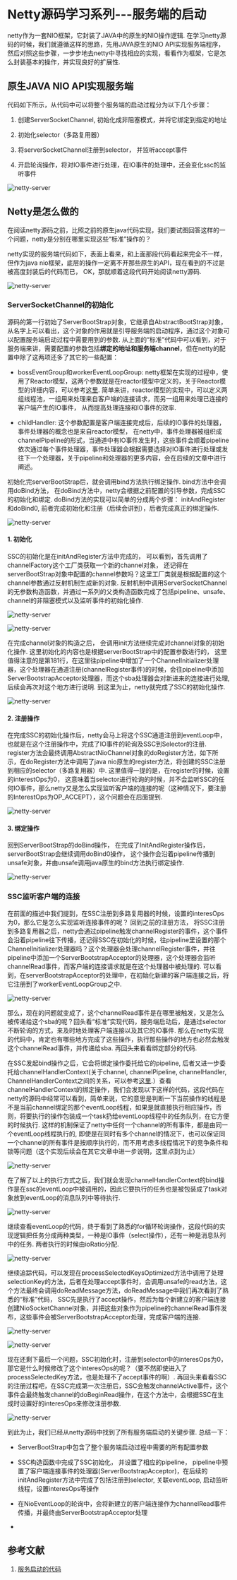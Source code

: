 # Netty源码学习系列---服务端的启动  
netty作为一套NIO框架，它封装了JAVA中的原生的NIO操作逻辑. 在学习netty源码的时候，我们就遵循这样的思路，先用JAVA原生的NIO API实现服务端程序，然后对照这些步骤，一步步地去netty中寻找相应的实现，看看作为框架，它是怎么封装基本的操作，并实现良好的扩展性.

 

## 原生JAVA NIO API实现服务端

代码如下所示，从代码中可以将整个服务端的启动过程分为以下几个步骤：

1. 创建ServerSocketChannel, 初始化成非阻塞模式，并将它绑定到指定的地址

2. 初始化selector（多路复用器）

3. 将serverSocketChannel注册到selector， 并监听accept事件

4. 开启轮询操作，将对IO事件进行处理，在IO事件的处理中，还会变化ssc的监听事件

![netty-server](https://github.com/Essviv/images/blob/master/netty-server.jpg?raw=true)

## Netty是怎么做的

在阅读netty源码之前，比照之前的原生java代码实现，我们要试图回答这样的一个问题，netty是分别在哪里实现这些“标准”操作的？

netty实现的服务端代码如下，表面上看来，和上面那段代码看起来完全不一样，但作为java nio框架，底层的操作一定离不开那些原生的API，现在看到的不过是被高度封装后的代码而已， OK，那就顺着这段代码开始阅读netty源码.

![netty-server](https://github.com/Essviv/images/blob/master/netty-server-2.jpg?raw=true)

### ServerSocketChannel的初始化

源码的第一行初始了ServerBootStrap对象，它继承自AbstractBootStrap对象，从名字上可以看出，这个对象的作用就是引导服务端的启动程序，通过这个对象可以配置服务端启动过程中需要用到的参数.  从上面的“标准”代码中可以看到，对于服务端来讲，需要配置的参数包括**绑定的地址和服务端channel**，但在netty的配置中除了这两项还多了其它的一些配置：

* bossEventGroup和workerEventLoopGroup: netty框架在实现的过程中，使用了Reactor模型，这两个参数就是在reactor模型中定义的，关于Reactor模型的详细内容，可以参考[这里](https://github.com/Essviv/blogs/blob/master/IO/netty/reactor%E6%A8%A1%E5%9E%8B.md). 简单来讲，reactor模型的实现中，可以定义两组线程池，一组用来处理来自客户端的连接请求，而另一组用来处理已连接的客户端产生的IO事件， 从而提高处理连接和IO事件的效率.

* childHandler: 这个参数配置是客户端连接完成后，后续的IO事件的处理器， 事件处理器的概念也是来自reactor模型， 在netty中，事件处理器被组织成channelPipeline的形式，当通道中有IO事件发生时，这些事件会顺着pipeline依次通过每个事件处理器，事件处理器会根据需要选择对IO事件进行处理或发往下一个处理器，关于pipeline和处理器的更多内容，会在后续的文章中进行阐述。

初始化完serverBootStrap后，就会调用bind方法执行绑定操作. bind方法中会调用doBind方法， 在doBind方法中，netty会根据之前配置的引导参数，完成SSC的初始化和绑定.    doBind方法的实现可以简单的分成两个步骤： initAndRegister和doBind0, 前者完成初始化和注册（后续会讲到），后者完成真正的绑定操作. 

![netty-server](https://github.com/Essviv/images/blob/master/netty-server-3.jpg?raw=true)

#### 1. 初始化

SSC的初始化是在initAndRegister方法中完成的， 可以看到，首先调用了channelFactory这个工厂类获取一个新的channel对象， 还记得在serverBootStrap对象中配置的channel参数吗？这里工厂类就是根据配置的这个channel参数通过反射机制生成新的对象. 反射机制中调用ServerSocketChannel的无参数构造函数，并通过一系列的父类构造函数完成了包括pipeline、unsafe、channel的非阻塞模式以及监听事件的初始化操作.

![netty-server](https://github.com/Essviv/images/blob/master/netty-server-4.jpg?raw=true)

![netty-server](https://github.com/Essviv/images/blob/master/netty-server-5.jpg?raw=true)

在完成channel对象的构造之后， 会调用init方法继续完成对channel对象的初始化操作. 这里初始化的内容也是根据serverBootStrap中的配置参数进行的， 这里值得注意的是第181行，在这里往pipeline中增加了一个ChannelInitializer处理器，这个处理器在通道注册(channelRegister事件)的时候，会往pipeline中添加ServerBootstrapAcceptor处理器，而这个sba处理器会对新进来的连接进行处理, 后续会再次对这个地方进行说明. 到这里为止，netty就完成了SSC的初始化操作.

![netty-server](https://github.com/Essviv/images/blob/master/netty-server-6.jpg?raw=true)

#### 2. 注册操作

在完成SSC的初始化操作后，netty会马上将这个SSC通道注册到eventLoop中， 也就是在这个注册操作中，完成了IO事件的轮询及SSC到Selector的注册. register方法会最终调用AbstractNioChannel对象的doRegister方法，如下所示，在doRegister方法中调用了java nio原生的register方法，将创建的SSC注册到相应的selector（多路复用器）中. 这里值得一提的是，在register的时候，设置的interestOps为0， 这意味着当selector进行轮询的时候，并不会监听SSC的任何IO事件，那么netty又是怎么实现监听客户端的连接的呢（这种情况下，要注册的InterestOps为OP_ACCEPT），这个问题会在后面提到.

![netty-server](https://github.com/Essviv/images/blob/master/netty-server-7.jpg?raw=true)

#### 3. 绑定操作

回到ServerBootStrap的doBind操作， 在完成了InitAndRegister操作后，serverBootStrap会继续调用doBind0操作， 这个操作会沿着pipeline传播到unsafe对象，并由unsafe调用java原生的bind方法执行绑定操作.

![netty-server](https://github.com/Essviv/images/blob/master/netty-server-8.jpg?raw=true)


### SSC监听客户端的连接

在前面的描述中我们提到，在SSC注册到多路复用器的时候，设置的interesOps为0，那么它是怎么实现监听连接事件的呢？ 回到之前的注册方法， 将SSC注册到多路复用器之后，netty会通过pipeline触发channelRegister的事件，这个事件会沿着pipeline往下传播，还记得SSC在初始化的时候，往pipeline里设置的那个ChannelInitializer处理器吗？这个处理器会处理channelRegister事件，并往pipeline中添加一个ServerBootstrapAcceptor的处理器，这个处理器会监听channelRead事件，而客户端的连接请求就是在这个处理器中被处理的. 可以看到，在serverBootstrapAcceptor的处理中，在初始化新建的客户端连接之后，将它注册到了workerEventLoopGroup之中.

![netty-server](https://github.com/Essviv/images/blob/master/netty-server-9.jpg?raw=true)

那么，现在的问题就变成了，这个channelRead事件是在哪里被触发，又是怎么被传递给这个sba的呢？回头看“标准”实现代码，服务端启动后，是通过selector不断轮询的方式，来及时地处理客户端连接以及其它的IO事件. 那么在netty实现的代码中，肯定也有哪些地方完成了这些操作，执行那些操作的地方也必然会触发这个channelRead事件，并传递给sba. 再回头来看看绑定部分的代码.

在SSC发起bind操作之后，它会将绑定操作委托给它的pipeline, 后者又进一步委托给channelHandlerContext(关于channel, channelPipeline, channelHandler, ChannelHandlerContext之间的关系，可以参考[这里](https://github.com/Essviv/blogs/blob/master/IO/netty/netty%E6%80%BB%E8%A7%88%E5%9B%BE-%E6%A0%B8%E5%BF%83%E7%BB%84%E4%BB%B6.md).）查看channelHandlerContext的绑定操作，我们会发现以下这样的代码，这段代码在netty的源码中经常可以看到，简单来说，它的意思是判断一下当前操作的线程是不是当前channel绑定的那个eventLoop线程，如果是就直接执行相应操作，否则，将要执行的操作包装成一个task扔给eventLoop线程中的任务队列，在它方便的时候执行. 这样的机制保证了netty中任何一个channel的所有事件，都是由同一个eventLoop线程执行的, 即使是在同时有多个channel的情况下，也可以保证同一个channel的所有事件是按顺序执行的，而不用考虑多线程情况下的竞争条件和锁等问题（这个实现后续会在其它文章中进一步说明，这里点到为止）

![netty-server](https://github.com/Essviv/images/blob/master/netty-server-10.jpg?raw=true)

在了解了以上的执行方式之后，我们就会发现channelHandlerContext的bind操作是在ssc的eventLoop中被调用的，因此它要执行的任务也是被包装成了task对象放到eventLoop的消息队列中等待执行.

![netty-server](https://github.com/Essviv/images/blob/master/netty-server-11.jpg?raw=true)

继续查看eventLoop的代码，终于看到了熟悉的for循环轮询操作，这段代码的实现逻辑把任务分成两种类型，一种是IO事件（select操作），还有一种是消息队列中的任务. 两者执行的时候由ioRatio分配.

![netty-server](https://github.com/Essviv/images/blob/master/netty-server-12.jpg?raw=true)

继续追踪代码，可以发现在processSelectedKeysOptimized方法中调用了处理selectionKey的方法，后者在处理accept事件时，会调用unsafe的read方法，这个方法最终会调用doReadMessage方法，doReadMessage中我们再次看到了熟悉的“标准”代码， SSC先是执行了accept操作，然后为每个新建立的客户端连接创建NioSocketChannel对象，并把这些对象作为pipeline的channelRead事件发布，这些事件会被ServerBootstrapAcceptor处理，完成客户端的连接.

![netty-server](https://github.com/Essviv/images/blob/master/netty-server-13.jpg?raw=true)

![netty-server](https://github.com/Essviv/images/blob/master/netty-server-14.jpg?raw=true)

现在还剩下最后一个问题，SSC初始化时，注册到selector中的interesOps为0， 那它是什么时候修改了这个interesOps的呢？（要不然即使进入了processSelectedKey方法，也是处理不了accept事件的啊）. 再回头来看看SSC的注册过程吧，在SSC完成第一次注册后，SSC会触发channelActive事件，这个事件会最终触发channel的doBeginRead操作，在这个方法中，会根据SSC在生成时设置好的interesOps来修改注册参数. 

![netty-server](https://github.com/Essviv/images/blob/master/netty-server-15.jpg?raw=true)

到此为止，我们已经从netty源码中找到了所有服务端启动的关键步骤. 总结一下：

* ServerBootStrap中包含了整个服务端启动过程中需要的所有配置参数

* SSC构造函数中完成了SSC初始化， 并设置了相应的pipeline， pipeline中预置了客户端连接事件的处理器(ServerBootstrapAcceptor)，在后续的initAndRegister方法中完成了包括注册到selector, 关联eventLoop, 启动监听线程，设置interesOps等操作

* 在NioEventLoop的轮询中，会将新建立的客户端连接作为channelRead事件传播，并最终由ServerBootstrapAcceptor处理
* 
## 参考文献

1. [服务启动的代码](http://blog.jobbole.com/105565/)